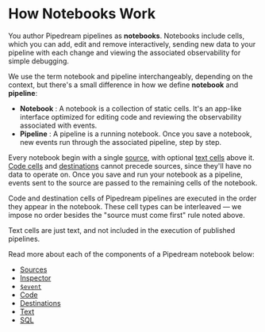 # How Notebooks Work

You author Pipedream pipelines as **notebooks**. Notebooks include cells, which you can add, edit and remove interactively, sending new data to your pipeline with each change and viewing the associated observability for simple debugging.

We use the term notebook and pipeline interchangeably, depending on the context, but there's a small difference in how we define **notebook** and **pipeline**:

- **Notebook** : A notebook is a collection of static cells. It's an app-like interface optimized for editing code and reviewing the observability associated with events.
- **Pipeline** : A pipeline is a running notebook. Once you save a notebook, new events run through the associated pipeline, step by step.

Every notebook begin with a single [source](/notebook/sources/), with optional [text cells](/notebook/text/) above it. [Code cells](/notebook/code/) and [destinations](/notebook/destinations/) cannot precede sources, since they'll have no data to operate on. Once you save and run your notebook as a pipeline, events sent to the source are passed to the remaining cells of the notebook.

Code and destination cells of Pipedream pipelines are executed in the order they appear in the notebook. These cell types can be interleaved — we impose no order besides the "source must come first" rule noted above.

Text cells are just text, and not included in the execution of published pipelines.

Read more about each of the components of a Pipedream notebook below:

- [Sources](/notebook/sources/)
- [Inspector](/notebook/inspector/)
- [`$event`](/notebook/dollar-event/)
- [Code](/notebook/code/)
- [Destinations](/notebook/destinations/)
- [Text](/notebook/text/)
- [SQL](/notebook/sql/)
